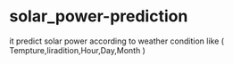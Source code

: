 # solar_power-prediction
it predict solar power according to weather condition like ( Tempture,Iiradition,Hour,Day,Month )
